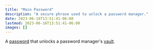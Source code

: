 ```yaml
---
title: "Main Password"
description: "A secure phrase used to unlock a password manager."
date: 2023-06-16T13:51:41-06:00
lastmod: 2023-06-16T13:51:41-06:00
images: []
---
```


A [password](#password) that unlocks a password manager's [vault](#vault).
